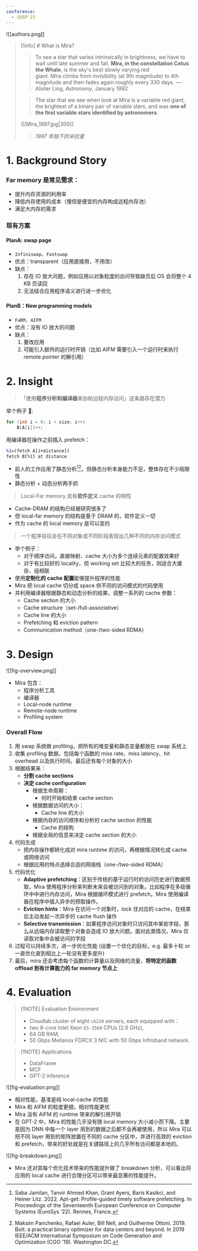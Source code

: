 ```yaml
---
conference:
  - SOSP'23
---
```

![[authors.png]]

> [!info] # What is Mira?
> > To see a star that varies intrinsically in brightness, we have to wait until late summer and fall. **Mira, in the constellation Cetus the Whale**, is the sky's best slowly varying red giant. Mira climbs from invisibility (at 9th magnitude) to 4th magnitude and then fades again roughly every 330 days. —Alister Ling, _Astronomy_, January 1992
>
> > The star that we see when look at Mira is a variable red giant, the brightest of a binary pair of variable stars, and was **one of the first variable stars identified by astronomers**.
>
> ![[Mira_1997.jpg|300]]
> > *1997 年拍下的米拉星*

#  1. Background Story
### Far memory 是常见需求：
- 提升内存资源的利用率
- 降低内存使用的成本（慢但是便宜的内存构成远程内存池）
- 满足大内存的需求

### 现有方案
#### PlanA: swap page
- `Infiniswap`、`Fastswap`
- 优点：transparent（应用直接用，不用改）
- 缺点：
	1. 存在 IO 放大问题，例如应用以对象粒度的访问导致缺页后 OS 会将整个 4 KB 页读回
	2. 无法结合应用程序语义进行进一步优化
#### PlanB：New programming models
- `FaRM`、`AIFM`
- 优点：没有 IO 放大的问题
- 缺点：
	1. 要改应用
	2. 可能引入额外的运行时开销（比如 AIFM 需要引入一个运行时来执行 remote pointer 的解引用）

# 2. Insight
> 「使用**程序分析和编译器**来协助远程内存访问」这条路存在潜力

举个例子 🌰:
```c
for (int i = 0; i < size; i++)
	B[A[i]]++;
```
用编译器在操作之前插入 prefetch：
```llvm
%1=(fetch A[i+distance])
fetch B[%1] at distance
```

- 前人的工作应用了静态分析[^1][^2]，但静态分析本身能力不足，整体存在不少局限性
- 静态分析 + 动态分析两手抓

> Local-Far memory 具有**软件定义** cache 的特性

- Cache-DRAM 的结构已经被研究很多了
- 但 local-far memory 的结构是基于 DRAM 的，软件定义一切
- 作为 cache 的 local memory 是可以变的

> 一个程序往往会在不同对象或不同阶段表现出几种不同的内存访问模式

- 举个例子：
	- 对于顺序访问，直接映射、cache 大小为多个连续元素的配置效果好
	- 对于有比较好的 locality，但 working set 比较大的任务，则适合大缓存、组相联
- 使用**定制化的 cache 配置**能够提升程序的性能
- Mira 把 local cache 切分成 space 供不同的访问模式的代码使用
- 并利用编译器根据静态和动态分析的结果，调整一系列的 cache 参数：
	- Cache section 的大小
	- Cache structure（set-/full-associative）
	- Cache line 的大小
	- Prefetching 和 eviction pattern
	- Communication method（one-/two-sided RDMA）

# 3. Design
![[fig-overview.png]]
- Mira 包含：
	- 程序分析工具
	- 编译器
	- Local-node runtime
	- Remote-node runtime
	- Profiling system

### Overall Flow
1. 用 swap 系统做 profiling，把所有的堆变量和静态变量都放在 swap 系统上
2. 收集 profiling 数据，包括每个函数的 miss rate、miss latency、hit overhead 以及执行时间，最后还有每个对象的大小
3. 根据结果来：
	- **分割 cache sections**
	- **决定 cache configuration**
		- 根据生命周期：
			- 何时开始和结束 cache section
		- 根据数据访问的大小：
			- Cache line 的大小
		- 根据内存的访问顺序和分析的 cache section 的性能
			- Cache 的结构
		- 根据全局的信息来决定 cache section 的大小
4. 代码生成
	- 把内存操作都转化成对 mira runtime 的访问，再根据情况转化成 cache 或网络访问
	- 根据应用的特点选择合适的网络栈（one-/two-sided RDMA）
5. 代码优化
	- **Adaptive prefetching**：区别于传统的基于运行时的访问历史进行数据预取，Mira 使用程序分析来判断未来会被访问到的对象。比如程序在多级循环中中进行内存访问，Mira 根据循环模式进行 prefetch。Mira 使用编译器在程序中插入异步的预取操作。
	- **Eviction hints**：Mira 在访问一个对象时，lock 住对应的 cache，在结束后主动发起一次异步的 cache flush 操作
	- **Selective transmission**：如果程序访问对象时只访问其中某些字段，那么从远端内存读取整个对象会造成 IO 放大问题。面对此类情况，Mira 仅读取对象中会被访问的字段
6. 过程可以持续多次，进一步优化性能 (设置一个优化的目标，e.g. 最多十轮 or 一直优化直到相比上一轮没有更多提升)
7. 最后，mira 还会考虑每个函数的计算量以及网络的流量，**将特定的函数 offload 到有计算能力的 far memory 节点上**

# 4. Evaluation
> [!NOTE] Evaluation Environment
> - Cloudlab cluster of eight `c6220` servers, each equipped with：
> - two 8-core Intel Xeon `E5-2560` CPUs (2.6 GHz),
> - 64 GB RAM,
> - 50 Gbps Mellanox FDRCX 3 NIC with 50 Gbps Infiniband network.

> [!NOTE] Applications
> - DataFrame
> - MCF
> - GPT-2 inference

![[fig-evaluation.png]]

- 相对性能，基准是纯 local-cache 的性能
- Mira 和 AIFM 的粒度更细，相对性能更优
- Mira 没有 AIFM 的 runtime 带来的解引用开销
- 在 GPT-2 中，Mira 的性能几乎没有随 local memory 大小减小而下降。主要是因为 DNN 中每一个 layer 用到的数据之后都不会再被使用，所以 Mira 可以把不同 layer 用到的矩阵放置在不同的 cache 分区中，并进行高效的 eviction 和 prefetch，带来的好处就是在关键路径上的几乎所有访问都是本地的。

![[fig-breakdown.png]]

- Mira 还对其每个优化技术带来的性能提升做了 breakdown 分析，可以看出将应用的 local cache 进行合理分区可以带来最显著的性能提升。


[^1]: Saba Jamilan, Tanvir Ahmed Khan, Grant Ayers, Baris Kasikci, and Heiner Litz. 2022. Apt-get: Profile-guided timely software prefetching. In Proceedings of the Seventeenth European Conference on Computer Systems (EuroSys ’22). Rennes, France.
[^2]: Maksim Panchenko, Rafael Auler, Bill Nell, and Guilherme Ottoni. 2019. Bolt: a practical binary optimizer for data centers and beyond. In 2019 IEEE/ACM International Symposium on Code Generation and Optimization (CGO ’19). Washington DC.
